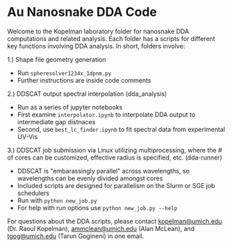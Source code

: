 # Au Nanosnake DDA Code

Welcome to the Kopelman laboratory folder for nanosnake DDA computations and related analysis. Each folder has a scripts for different key functions involving DDA analysis. In short, folders involve:

1.) Shape file geometry generation

- Run `spheresolver1234x_1dpnm.py`
- Further instructions are inside code comments

2.) DDSCAT output spectral interpolation (dda_analysis)
- Run as a series of jupyter notebooks
- First examine `interpolator.ipynb` to interpolate DDA output to intermediate gap distnaces
- Second, use `best_lc_finder.ipynb` to fit spectral data from experimental UV-Vis

3.) DDSCAT job submission via Linux utilizing multiprocessing, where the # of cores can be customized, effective radius is specified, etc. (dda-runner)

- DDSCAT is "embarassingly parallel" across wavelengths, so wavelengths can be evenly divided amongst cores
- Included scripts are designed for parallelism on the Slurm or SGE job schedulers    
- Run with `python new_job.py`
- For help with run options use `python new_job.py --help`

For questions about the DDA scripts, please contact kopelman@umich.edu (Dr. Raoul Kopelman), ammclean@umich.edu (Alan McLean), and tgog@umich.edu (Tarun Gogineni) in one email. 
